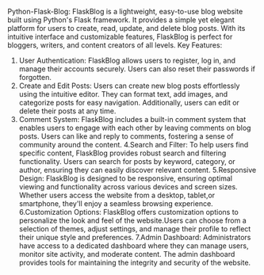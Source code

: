 Python-Flask-Blog:
  FlaskBlog is a lightweight, easy-to-use blog website built using Python's Flask framework. It provides a simple yet elegant platform for users to create, read, update, and delete blog posts. With its intuitive 
  interface and customizable features, FlaskBlog is perfect for bloggers, writers, and content creators of all levels.
Key Features:
1. User Authentication: FlaskBlog allows users to register, log in, and manage their accounts securely. Users can also reset their passwords if forgotten.
2. Create and Edit Posts: Users can create new blog posts effortlessly using the intuitive editor. They can format text, add images, and categorize posts for easy navigation. Additionally, users can edit or delete
   their posts at any time.
3. Comment System: FlaskBlog includes a built-in comment system that enables users to engage with each other by leaving comments on blog posts. Users can like and reply to comments, fostering a sense of community
   around the content.
4.Search and Filter: To help users find specific content, FlaskBlog provides robust search and filtering functionality. Users can search for posts by keyword, category, or author, ensuring they can easily discover
  relevant content.
5.Responsive Design: FlaskBlog is designed to be responsive, ensuring optimal viewing and functionality across various devices and screen sizes. Whether users access the website from a desktop, tablet,or smartphone,
  they'll enjoy a seamless browsing experience.
6.Customization Options: FlaskBlog offers customization options to personalize the look and feel of the website.Users can choose from a selection of themes, adjust settings, and manage their profile to reflect their
  unique style and preferences.
7.Admin Dashboard: Administrators have access to a dedicated dashboard where they can manage users, monitor site activity, and moderate content. The admin dashboard provides tools for maintaining the integrity and
  security of the website.
